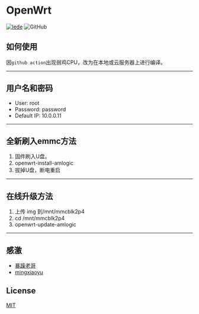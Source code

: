 # OpenWrt

[![lede](https://img.shields.io/badge/github-lede-blue.svg?style=flat&logo=github)](https://github.com/coolsnowwolf/lede)
![GitHub](https://img.shields.io/github/license/ZenQy/Openwrt)

## 如何使用

因`github action`出现弱鸡CPU，改为在本地或云服务器上进行编译。

------

## 用户名和密码

 * User: root
 * Password: password
 * Default IP: 10.0.0.11

------

## 全新刷入emmc方法

  1. 固件刷入U盘。
  2. openwrt-install-amlogic
  3. 拔掉U盘，断电重启

------

## 在线升级方法

  1. 上传 img 到/mnt/mmcblk2p4
  2. cd /mnt/mmcblk2p4
  3. openwrt-update-amlogic

------

## 感激 

 - [暴躁老哥](https://github.com/breakings/OpenWrt)
 - [mingxiaoyu](https://github.com/mingxiaoyu/N1Openwrt)

## License

[MIT](https://github.com/ZenQy/Openwrt/blob/main/LICENSE)